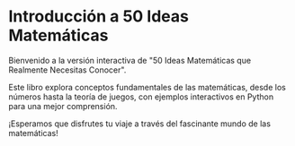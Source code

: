 # Introducción a 50 Ideas Matemáticas

Bienvenido a la versión interactiva de "50 Ideas Matemáticas que Realmente Necesitas Conocer".

Este libro explora conceptos fundamentales de las matemáticas, desde los números hasta la teoría de juegos, con ejemplos interactivos en Python para una mejor comprensión.

¡Esperamos que disfrutes tu viaje a través del fascinante mundo de las matemáticas!